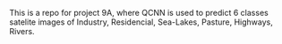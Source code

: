 This is a repo for project 9A, where QCNN is used to predict 6 classes satelite images of Industry, Residencial, Sea-Lakes, Pasture, Highways, Rivers. 
